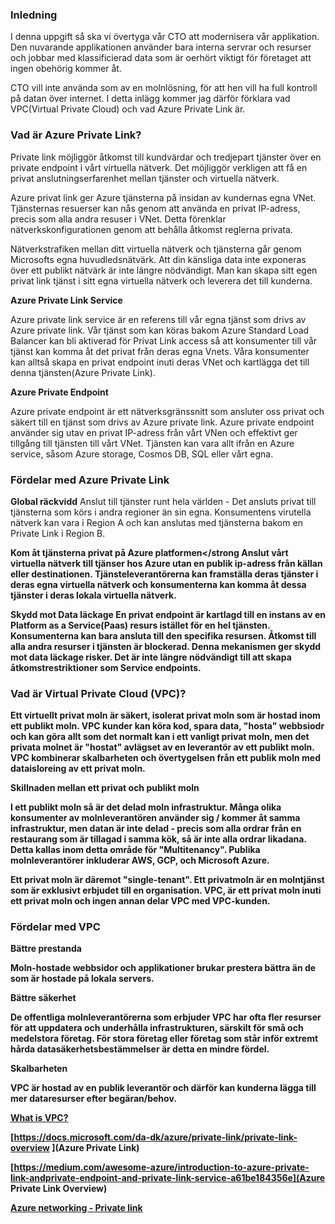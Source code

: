 



### Inledning

I denna uppgift så ska vi övertyga vår CTO att modernisera vår applikation.
Den nuvarande applikationen använder bara interna servrar och resurser och 
jobbar med klassificierad data som är oerhört viktigt för företaget att ingen obehörig kommer åt. 

CTO vill inte använda som av en molnlösning, för att hen vill ha full kontroll på datan över internet. 
I detta inlägg kommer jag därför förklara vad VPC(Virtual Private Cloud) och vad Azure Private Link är. 



### Vad är Azure Private Link? 

Private link möjliggör åtkomst till kundvärdar och tredjepart tjänster över en private endpoint i vårt virtuella nätverk.
Det möjliggör verkligen att få en privat anslutningserfarenhet mellan tjänster och virtuella nätverk.

Azure privat link ger Azure tjänsterna på insidan av kundernas egna VNet. 
Tjänsternas resuerser kan nås genom att använda en privat IP-adress, precis som alla andra resuser i VNet. 
Detta förenklar nätverkskonfigurationen genom att behålla åtkomst reglerna privata. 

Nätverkstrafiken mellan ditt virtuella nätverk och tjänsterna går genom Microsofts egna huvudledsnätvärk.
Att din känsliga data inte exponeras över ett publikt nätvärk är inte längre nödvändigt. 
Man kan skapa sitt egen privat link tjänst i sitt egna virtuella nätverk och leverera det till kunderna. 


<strong> Azure Private Link Service</strong>

Azure private link service är en referens till vår egna tjänst som drivs av Azure private link. Vår tjänst som kan köras bakom Azure Standard Load Balancer kan
bli aktiverad för Privat Link access så att konsumenter till vår tjänst kan komma åt det privat från deras egna Vnets. 
Våra konsumenter kan alltså skapa en privat endpoint inuti deras VNet och kartlägga det till denna tjänsten(Azure Private Link). 

<strong> Azure Private Endpoint </strong>

Azure private endpoint är ett nätverksgränssnitt som ansluter oss privat och säkert till en tjänst som drivs av Azure private link. 
Azure private endpoint använder sig utav en privat IP-adress från vårt VNen och effektivt ger tillgång till tjänsten till vårt VNet.
Tjänsten kan vara allt ifrån en Azure service, såsom Azure storage, Cosmos DB, SQL eller vårt egna. 


### Fördelar med Azure Private Link

<strong>Global räckvidd</strong>
Anslut till tjänster runt hela världen - Det ansluts privat till tjänsterna som körs i andra regioner än sin egna. 
Konsumentens virutella nätverk kan vara i Region A och kan anslutas med tjänsterna bakom en Private Link i Region B.


<strong>Kom åt tjänsterna privat på Azure platformen</strong
Anslut vårt virtuella nätverk till tjänser hos Azure utan en publik ip-adress från källan eller destinationen. 
Tjänsteleverantörerna kan framställa deras tjänster i deras egna virtuella nätverk och konsumenterna kan komma åt dessa tjänster
i deras lokala virtuella nätverk. 

<strong>Skydd mot Data läckage</strong>
En privat endpoint är kartlagd till en instans av en Platform as a Service(Paas) resurs istället för en hel tjänsten. 
Konsumenterna kan bara ansluta till den specifika resursen. Åtkomst till alla andra resurser i tjänsten är blockerad. 
Denna mekanismen ger skydd mot data läckage risker. Det är inte längre nödvändigt till att skapa åtkomstrestriktioner som Service endpoints. 

### Vad är Virtual Private Cloud (VPC)?
Ett virtuellt privat moln är säkert, isolerat privat moln som är hostad inom ett publikt moln. 
VPC kunder kan köra kod, spara data, "hosta" webbsiodr och kan göra allt som det normalt kan i ett vanligt
privat moln, men det privata molnet är "hostat" avlägset av en leverantör av ett publikt moln. 
VPC kombinerar skalbarheten och övertygelsen från ett publik moln med dataisloreing av ett privat moln. 

<strong>Skillnaden mellan ett privat och publikt moln</strong>

I ett publikt moln så är det delad moln infrastruktur. Många olika konsumenter av molnleverantören använder sig / kommer åt
samma infrastruktur, men datan är inte delad - precis som alla ordrar från en restaurang som är tillagad i samma kök, 
så är inte alla ordrar likadana. Detta kallas inom detta område för "Multitenancy".
Publika molnleverantörer inkluderar AWS, GCP, och Microsoft Azure. 


Ett privat moln är däremot "single-tenant". Ett privatmoln är en molntjänst som är exklusivt erbjudet till en organisation. 
VPC, är ett privat moln inuti ett privat moln och ingen annan delar VPC med VPC-kunden. 


### Fördelar med VPC

<strong>Bättre prestanda</strong>

Moln-hostade webbsidor och applikationer brukar prestera bättra än de som är hostade på lokala servers. 

<strong>Bättre säkerhet</strong>

De offentliga molnleverantörerna som erbjuder VPC har ofta fler resurser för att uppdatera och underhålla infrastrukturen, särskilt för små och medelstora företag.
För stora företag eller företag som står inför extremt hårda datasäkerhetsbestämmelser är detta en mindre fördel.

<strong>Skalbarheten</strong>

VPC är hostad av en publik leverantör och därför kan kunderna lägga till mer dataresurser efter begäran/behov. 

[What is VPC?](https://www.cloudflare.com/learning/cloud/what-is-a-virtual-private-cloud/)

[https://docs.microsoft.com/da-dk/azure/private-link/private-link-overview ](Azure Private Link)

[https://medium.com/awesome-azure/introduction-to-azure-private-link-andprivate-endpoint-and-private-link-service-a61be184356e](Azure Private Link Overview)

[Azure networking - Private link](https://www.youtube.com/watch?v=PWKM5KXjWno)

